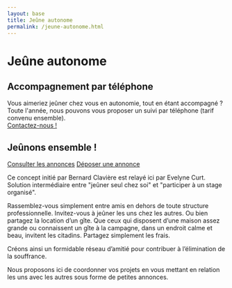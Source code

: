 ```yaml
---
layout: base
title: Jeûne autonome
permalink: /jeune-autonome.html
---
```


# Jeûne autonome


## Accompagnement par téléphone
Vous aimeriez jeûner chez vous en autonomie, tout en étant accompagné ?  
Toute l'année, nous pouvons vous proposer un suivi par téléphone (tarif convenu ensemble).  
[Contactez-nous !](/contact.html)

## Jeûnons ensemble !

<div id="boutons">
	<a class="bouton" href="https://docs.google.com/spreadsheets/d/e/2PACX-1vQy7fU9f71YIpbGANntR4ryslUCw2DoPmvEJ2YRwhAFPnEzlxKrU5NLsmJwm33uGPMxT_xkPf8AA4yp/pubhtml"> Consulter les annonces</a>
	<a class="bouton" href="https://goo.gl/forms/cdNiIfnGxwgHtYB53">Déposer une annonce</a>
</div>

Ce concept initié par Bernard Clavière est relayé ici par Evelyne Curt.
Solution intermédiaire entre "jeûner seul chez soi" et "participer à un stage organisé".

Rassemblez-vous simplement entre amis en dehors de toute structure professionnelle. Invitez-vous à jeûner les uns chez les autres. Ou bien partagez la location d’un gîte. Que ceux qui disposent d’une maison assez grande ou connaissent un gîte à la campagne, dans un endroit calme et beau, invitent les citadins. Partagez simplement les frais.

Créons ainsi un formidable réseau d’amitié pour contribuer à l’élimination de la souffrance.

Nous proposons ici de coordonner vos projets en vous mettant en relation les uns avec les autres sous forme de petites annonces.